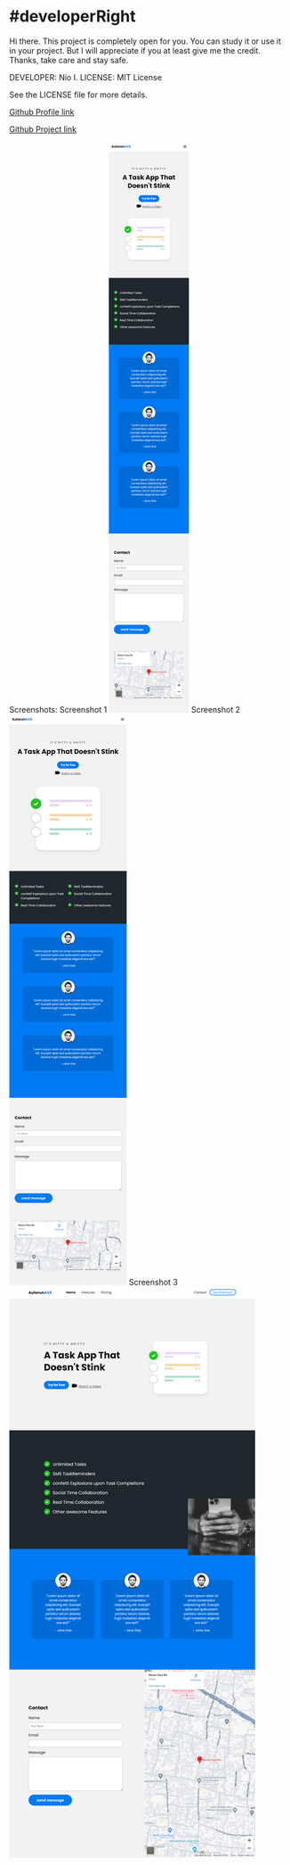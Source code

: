 # #developerRight

Hi there. This project is completely open for you. You can study it or use it in your project. But I will appreciate if you at least give me the credit. Thanks, take care and stay safe.

DEVELOPER: Nio I.
LICENSE: MIT License

See the LICENSE file for more details.

[Github Profile link](https://github.com/Autorun-AVS)

[Github Project link](https://github.com/Autorun-AVS/HTML-CSS-JS-Responsive-Mobile-First-Web-SMS-AVS-20230922)

Screenshots:
Screenshot 1
![Project screenshot 1](screenshots/Responsive-Mobile-First-Web-SMS-AVS%20(1).png)
Screenshot 2
![Project screenshots 2](screenshots/Responsive-Mobile-First-Web-SMS-AVS%20(2).png)
Screenshot 3
![Project screenshots 3](screenshots/Responsive-Mobile-First-Web-SMS-AVS%20(3).png)
